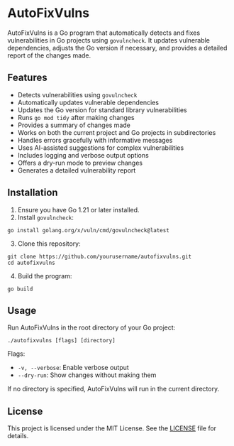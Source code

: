 # AutoFixVulns

AutoFixVulns is a Go program that automatically detects and fixes vulnerabilities in Go projects using `govulncheck`. It updates vulnerable dependencies, adjusts the Go version if necessary, and provides a detailed report of the changes made.

## Features

- Detects vulnerabilities using `govulncheck`
- Automatically updates vulnerable dependencies
- Updates the Go version for standard library vulnerabilities
- Runs `go mod tidy` after making changes
- Provides a summary of changes made
- Works on both the current project and Go projects in subdirectories
- Handles errors gracefully with informative messages
- Uses AI-assisted suggestions for complex vulnerabilities
- Includes logging and verbose output options
- Offers a dry-run mode to preview changes
- Generates a detailed vulnerability report

## Installation

1. Ensure you have Go 1.21 or later installed.
2. Install `govulncheck`:

```
go install golang.org/x/vuln/cmd/govulncheck@latest
```

3. Clone this repository:

```
git clone https://github.com/yourusername/autofixvulns.git
cd autofixvulns
```

4. Build the program:

```
go build
```

## Usage

Run AutoFixVulns in the root directory of your Go project:

```
./autofixvulns [flags] [directory]
```

Flags:
- `-v, --verbose`: Enable verbose output
- `--dry-run`: Show changes without making them

If no directory is specified, AutoFixVulns will run in the current directory.

## License

This project is licensed under the MIT License. See the [LICENSE](LICENSE) file for details.

